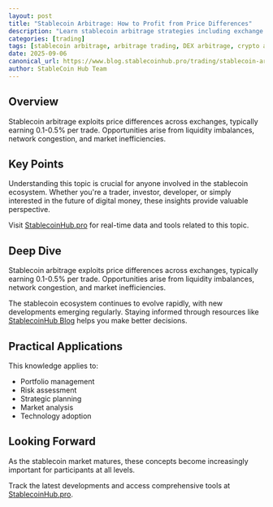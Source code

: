 ```yaml
---
layout: post
title: "Stablecoin Arbitrage: How to Profit from Price Differences"
description: "Learn stablecoin arbitrage strategies including exchange arbitrage, DEX-CEX spreads, and cross-chain opportunities. Understand tools, risks, and profitability."
categories: [trading]
tags: [stablecoin arbitrage, arbitrage trading, DEX arbitrage, crypto arbitrage, profit strategies]
date: 2025-09-06
canonical_url: https://www.blog.stablecoinhub.pro/trading/stablecoin-arbitrage/
author: StableCoin Hub Team
---
```


## Overview

Stablecoin arbitrage exploits price differences across exchanges, typically earning 0.1-0.5% per trade. Opportunities arise from liquidity imbalances, network congestion, and market inefficiencies.

## Key Points

Understanding this topic is crucial for anyone involved in the stablecoin ecosystem. Whether you're a trader, investor, developer, or simply interested in the future of digital money, these insights provide valuable perspective.

Visit [StablecoinHub.pro](https://www.stablecoinhub.pro) for real-time data and tools related to this topic.

## Deep Dive

Stablecoin arbitrage exploits price differences across exchanges, typically earning 0.1-0.5% per trade. Opportunities arise from liquidity imbalances, network congestion, and market inefficiencies.

The stablecoin ecosystem continues to evolve rapidly, with new developments emerging regularly. Staying informed through resources like [StablecoinHub Blog](https://www.blog.stablecoinhub.pro) helps you make better decisions.

## Practical Applications

This knowledge applies to:
- Portfolio management
- Risk assessment
- Strategic planning
- Market analysis
- Technology adoption

## Looking Forward

As the stablecoin market matures, these concepts become increasingly important for participants at all levels.

Track the latest developments and access comprehensive tools at [StablecoinHub.pro](https://www.stablecoinhub.pro).
